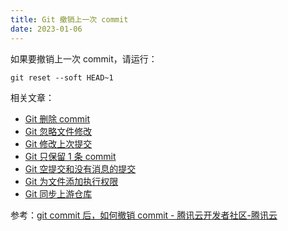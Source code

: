 ```yaml
---
title: Git 撤销上一次 commit
date: 2023-01-06
---
```


如果要撤销上一次 commit，请运行：

```
git reset --soft HEAD~1
```

相关文章：

- [Git 删除 commit](/Git-Delete-Commit)
- [Git 忽略文件修改](/Git-skip-worktree)
- [Git 修改上次提交](/Git-commit-amend)
- [Git 只保留 1 条 commit](/Git-only-keep-1-commit)
- [Git 空提交和没有消息的提交](/Git-empty-commit-and-empty-message)
- [Git 为文件添加执行权限](/Git-update-index-chmod=+x)
- [Git 同步上游仓库](/Git-fetch-upstream)

参考：[git commit 后，如何撤销 commit - 腾讯云开发者社区-腾讯云](https://cloud.tencent.com/developer/article/1997031)
